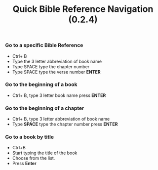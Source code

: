 ﻿---
title: Quick Bible Reference Navigation (0.2.4)
---
### Go to a specific Bible Reference

-  Ctrl+ B
-  Type the 3 letter abbreviation of book name
-  Type SPACE type the chapter number
-  Type SPACE type the verse number **ENTER**

### Go to the beginning of a book

-  Ctrl+ B, type 3 letter book name press **ENTER**

### Go to the beginning of a chapter

-  Ctrl+ B, type 3 letter abbreviation of book name
-  Type **SPACE** type the chapter number press **ENTER**

### Go to a book by title

-  Ctrl+B
-  Start typing the title of the book
-  Choose from the list.
-  Press **Enter**

